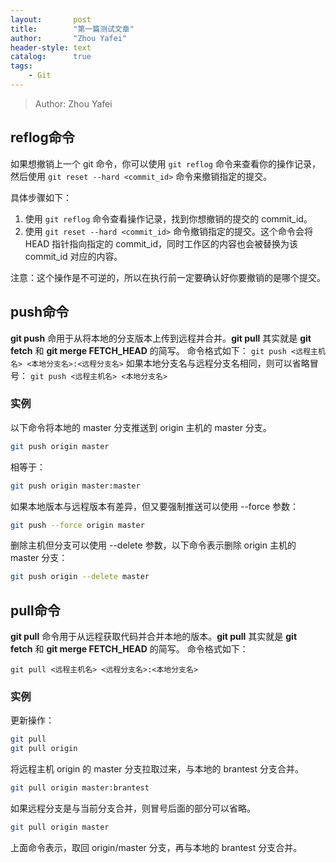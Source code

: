```yaml
---
layout:       post
title:        "第一篇测试文章"
author:       "Zhou Yafei"
header-style: text
catalog:      true
tags:
    - Git
---
```


> Author: Zhou Yafei

## reflog命令
如果想撤销上一个 git 命令，你可以使用 `git reflog` 命令来查看你的操作记录，然后使用 `git reset --hard <commit_id>` 命令来撤销指定的提交。

具体步骤如下：

1. 使用 `git reflog` 命令查看操作记录，找到你想撤销的提交的 commit_id。
2. 使用 `git reset --hard <commit_id>` 命令撤销指定的提交。这个命令会将 HEAD 指针指向指定的 commit_id，同时工作区的内容也会被替换为该 commit_id 对应的内容。

注意：这个操作是不可逆的，所以在执行前一定要确认好你要撤销的是哪个提交。

## push命令

**git push** 命用于从将本地的分支版本上传到远程并合并。**git pull** 其实就是 **git fetch** 和 **git merge FETCH_HEAD** 的简写。 命令格式如下：
`git push <远程主机名> <本地分支名>:<远程分支名>`
如果本地分支名与远程分支名相同，则可以省略冒号：
`git push <远程主机名> <本地分支名>`
### 实例

以下命令将本地的 master 分支推送到 origin 主机的 master 分支。

```bash
git push origin master
```

相等于：

```bash
git push origin master:master
```

如果本地版本与远程版本有差异，但又要强制推送可以使用 --force 参数：

```bash
git push --force origin master
```

删除主机但分支可以使用 --delete 参数，以下命令表示删除 origin 主机的 master 分支：

```bash
git push origin --delete master
```

## pull命令

**git pull** 命令用于从远程获取代码并合并本地的版本。**git pull** 其实就是 **git fetch** 和 **git merge FETCH_HEAD** 的简写。 命令格式如下：

`git pull <远程主机名> <远程分支名>:<本地分支名>`
### 实例

更新操作：

```bash
git pull
git pull origin
```

将远程主机 origin 的 master 分支拉取过来，与本地的 brantest 分支合并。

```bash
git pull origin master:brantest
```

如果远程分支是与当前分支合并，则冒号后面的部分可以省略。

```bash
git pull origin master
```

上面命令表示，取回 origin/master 分支，再与本地的 brantest 分支合并。